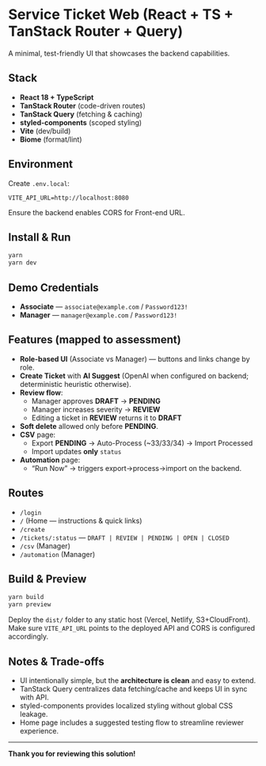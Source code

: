 # Service Ticket Web (React + TS + TanStack Router + Query)

A minimal, test-friendly UI that showcases the backend capabilities.

## Stack

- **React 18 + TypeScript**
- **TanStack Router** (code-driven routes)
- **TanStack Query** (fetching & caching)
- **styled-components** (scoped styling)
- **Vite** (dev/build)
- **Biome** (format/lint)

## Environment

Create `.env.local`:

```
VITE_API_URL=http://localhost:8080
```

Ensure the backend enables CORS for Front-end URL.

## Install & Run

```bash
yarn
yarn dev
```

## Demo Credentials

- **Associate** — `associate@example.com` / `Password123!`
- **Manager** — `manager@example.com` / `Password123!`

## Features (mapped to assessment)

- **Role-based UI** (Associate vs Manager) — buttons and links change by role.
- **Create Ticket** with **AI Suggest** (OpenAI when configured on backend; deterministic heuristic otherwise).
- **Review flow**:
  - Manager approves **DRAFT** → **PENDING**
  - Manager increases severity → **REVIEW**
  - Editing a ticket in **REVIEW** returns it to **DRAFT**
- **Soft delete** allowed only before **PENDING**.
- **CSV** page:
  - Export **PENDING** → Auto-Process (~33/33/34) → Import Processed
  - Import updates **only** `status`
- **Automation** page:
  - “Run Now” → triggers export→process→import on the backend.

## Routes

- `/login`
- `/` (Home — instructions & quick links)
- `/create`
- `/tickets/:status` — `DRAFT | REVIEW | PENDING | OPEN | CLOSED`
- `/csv` (Manager)
- `/automation` (Manager)

## Build & Preview

```bash
yarn build
yarn preview
```

Deploy the `dist/` folder to any static host (Vercel, Netlify, S3+CloudFront). Make sure `VITE_API_URL` points to the deployed API and CORS is configured accordingly.

## Notes & Trade-offs

- UI intentionally simple, but the **architecture is clean** and easy to extend.
- TanStack Query centralizes data fetching/cache and keeps UI in sync with API.
- styled-components provides localized styling without global CSS leakage.
- Home page includes a suggested testing flow to streamline reviewer experience.

---

**Thank you for reviewing this solution!**
